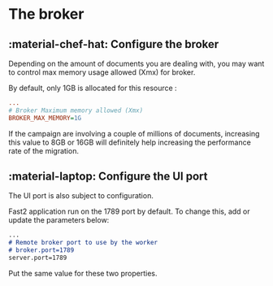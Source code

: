 # The broker

## :material-chef-hat: Configure the broker

Depending on the amount of documents you are dealing with, you may want to control max memory usage allowed (Xmx) for broker. 

By default, only 1GB is allocated for this resource :

```ini title="/config/env.properties"
...
# Broker Maximum memory allowed (Xmx)
BROKER_MAX_MEMORY=1G
```

If the campaign are involving a couple of millions of documents, increasing this value to 8GB or 16GB will definitely help increasing the performance rate of the migration.


## :material-laptop: Configure the UI port

The UI port is also subject to configuration. 

Fast2 application run on the 1789 port by default. To change this, add or update the parameters below:

```` markdown title="/config/application.properties" hl_lines="4"
...
# Remote broker port to use by the worker
# broker.port=1789
server.port=1789
````

Put the same value for these two properties.